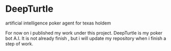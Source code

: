 # DeepTurtle
artificial intelligence poker agent for texas holdem


For now on i published my work under this project. DeepTurtle is my poker bot A.I.
It is not already finish , but i will update my repository when i finish a step of work.
